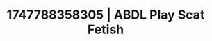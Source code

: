 ---
categories:
- Gymnastics
- Facial finish
- Morning seduction
- Kinky fairytales
- Creative kink
image: /assets/images/1747788358305.jpg
layout: post
seo:
  description: Featured content with high-quality Scat Fetish, ABDL Play. HD images
    available.
  keywords: Scat Fetish, ABDL Play
  og_image: /assets/images/1747788358305.jpg
  schema_type: VisualArtwork
tags:
- '#1747788358305'
- ABDL Play
- Scat Fetish
title: 1747788358305 | ABDL Play Scat Fetish
---